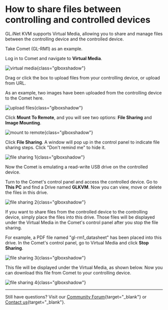 # How to share files between controlling and controlled devices

GL.iNet KVM supports Virtual Media, allowing you to share and manage files between the controlling device and the controlled device.

Take Comet (GL-RM1) as an example. 

Log in to Comet and navigate to **Virtual Media**.

![virtual media](https://static.gl-inet.com/docs/kvm/user_guide/gl-rm1/ui-screenshot-no-fw/virtual_media.png){class="glboxshadow"}

Drag or click the box to upload files from your controlling device, or upload from URL. 

As an example, two images have been uploaded from the controlling device to the Comet here.

![upload files](https://static.gl-inet.com/docs/kvm/user_guide/gl-rm1/upload_files_example.png){class="glboxshadow"}

Click **Mount To Remote**, and you will see two options: **File Sharing** and **Image Mounting**. 

![mount to remote](https://static.gl-inet.com/docs/kvm/user_guide/gl-rm1/mount_to_remote.jpg){class="glboxshadow"}
    
Click **File Sharing**. A window will pop up in the control panel to indicate file sharing steps. Click "Don't remind me" to hide it.
    
![file sharing 1](https://static.gl-inet.com/docs/kvm/user_guide/gl-rm1/file_sharing_1.png){class="glboxshadow"}

Now the Comet is emulating a read-write USB drive on the controlled device.

Turn to the Comet's control panel and access the controlled device. Go to **This PC** and find a Drive named **GLKVM**. Now you can view, move or delete the files in this drive.

![file sharing 2](https://static.gl-inet.com/docs/kvm/user_guide/gl-rm1/ui-screenshot-no-fw/file_sharing_2.png){class="glboxshadow"}

If you want to share files from the controlled device to the controlling device, simply place the files into this drive. Those files will be displayed under the Virtual Media in the Comet's control panel after you stop the file sharing.

For example, a PDF file named "gl-rm1_datasheet" has been placed into this drive. In the Comet's control panel, go to Virtual Media and click **Stop Sharing**.

![file sharing 3](https://static.gl-inet.com/docs/kvm/user_guide/gl-rm1/file_sharing_3.png){class="glboxshadow"}

This file will be displayed under the Virtual Media, as shown below. Now you can download this file from Comet to your controlling device.

![file sharing 4](https://static.gl-inet.com/docs/kvm/user_guide/gl-rm1/file_sharing_4.png){class="glboxshadow"}

---

Still have questions? Visit our [Community Forum](https://forum.gl-inet.com){target="_blank"} or [Contact us](https://www.gl-inet.com/contacts/){target="_blank"}.